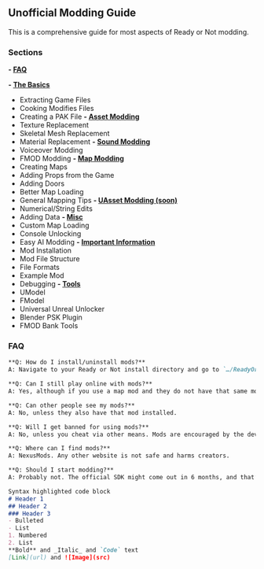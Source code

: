 ## Unofficial Modding Guide

This is a comprehensive guide for most aspects of Ready or Not modding.

### Sections

**- [FAQ](faq.md)**

**- [The Basics](thebasics.md)**
  - Extracting Game Files
  - Cooking Modifies Files
  - Creating a PAK File
**- [Asset Modding](assetmodding.md)**
  - Texture Replacement
  - Skeletal Mesh Replacement
  - Material Replacement
**- [Sound Modding](soundmodding.md)**
  - Voiceover Modding
  - FMOD Modding
**- [Map Modding](mapmodding.md)**
  - Creating Maps
  - Adding Props from the Game
  - Adding Doors
  - Better Map Loading
  - General Mapping Tips
**- [UAsset Modding (soon)](uassetmodding.md)**
  - Numerical/String Edits
  - Adding Data
**- [Misc](misc.md)**
  - Custom Map Loading
  - Console Unlocking
  - Easy AI Modding
**- [Important Information](importantinformation.md)**
  - Mod Installation
  - Mod File Structure
  - File Formats
  - Example Mod
  - Debugging
**- [Tools](tools.md)**
  - UModel
  - FModel
  - Universal Unreal Unlocker
  - Blender PSK Plugin
  - FMOD Bank Tools


### FAQ

```markdown
**Q: How do I install/uninstall mods?**
A: Navigate to your Ready or Not install directory and go to `…/ReadyOrNot/Content/Paks/…` and drag in any .pak mods which you wish to install. If you want to uninstall, simply delete the mods from that directory.

**Q: Can I still play online with mods?**
A: Yes, although if you use a map mod and they do not have that same mod, you will run into issues, whether you are hosting or not. 

**Q: Can other people see my mods?**
A: No, unless they also have that mod installed.

**Q: Will I get banned for using mods?**
A: No, unless you cheat via other means. Mods are encouraged by the developers.

**Q: Where can I find mods?**
A: NexusMods. Any other website is not safe and harms creators. 

**Q: Should I start modding?**
A: Probably not. The official SDK might come out in 6 months, and that’s the best bet for modding. As for the moment, modding is a pain, and unless you really want to, you probably shouldn’t.
```

```markdown
Syntax highlighted code block
# Header 1
## Header 2
### Header 3
- Bulleted
- List
1. Numbered
2. List
**Bold** and _Italic_ and `Code` text
[Link](url) and ![Image](src)
```




